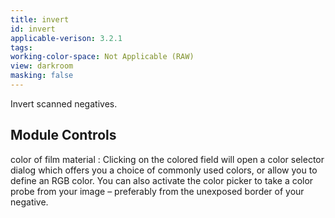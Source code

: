 ```yaml
---
title: invert
id: invert
applicable-verison: 3.2.1
tags: 
working-color-space: Not Applicable (RAW) 
view: darkroom
masking: false
---
```


Invert scanned negatives.

## Module Controls

color of film material
: Clicking on the colored field will open a color selector dialog which offers you a choice of commonly used colors, or allow you to define an RGB color. You can also activate the color picker to take a color probe from your image – preferably from the unexposed border of your negative.